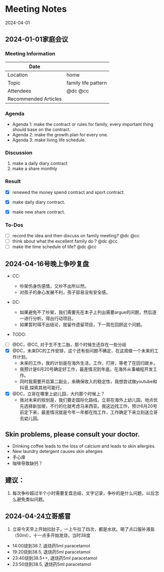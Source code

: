 # Meeting Notes
2024-04-01 


## 2024-01-01家庭会议
### Meeting Information
| Date                 |                                        |
| ---                  | ---                                    |
| Location             | home                                   |
| Topic                | family life pattern                    |
| Attendees            | @dc @cc                                |
| Recommended Articles |                                        |


### Agenda
- Agenda 1: make the contract or rules for family, every important thing should base on the contract.
- Agenda 2: make the growth plan for every one.
- Agenda 3: make living life schedule.

### Discussion
1. make a daily diary contract
2. make a share monthly

### Result
- [x] renewed the money spend contract and sport contract.
- [x] make daily diary contract.
- [x] make new share contract.


### To-Dos
- [ ] record the idea and then discuss on family meeting? @dc @cc
- [ ] think about what the excellent family do ? @dc @cc
- [ ] make the time schedule of life? @dc @cc

## 2024-04-16号晚上争吵复盘
- CC:
  - 吵架伤身伤感情，又吵不出所以然。
  - 对孩子的身心发展不利，孩子容易没有安全感。
- DC:
  - 如果避免不了吵架，我们需要先在本子上列出需要argue的问题，然后逐一进行分析，得出行动项目。
  - 如果暂时得不出结论，就留作遗留项目，下一周在回顾这个问题。


- TODO: 
- [ ] @DC，@CC, 对于生不生二胎，那个时候生还存在一些分歧
- [x] @DC，未来DC的工作安排，这个还有些问题不确定，在这周做一个未来的工作计划。
  - 未来的工作，我的计划是在海外生活，工作，打拼，等老了在回归故乡。
  - 我预计是6月20号确定好工作，最差情况到年底。在海外从事编程开发工作。
  - 同时我需要开启第二副业，来确保收入的稳定性，我想尝试做youtube和抖音,探索其他可能行。
- [x] @DC，立哥在哪里上幼儿园，大约那个时候上？
  - 我对未来的规划是，我们要走国际化路线，立哥在海外上幼儿园，地点优先选择新加坡，不行的化就考虑马来西亚。我这边找工作，预计6月20号前定下来，最差情况就是今年一年都在找工作，工作确定下来立刻送立哥去幼儿园。

## Skin problems, please consult your doctor.
- Drinking coffee leads to the loss of calcium and leads to skin allergies.
- New laundry detergent causes skin allergies
- 手心痒
- 咖啡导致缺钙？


## 建议：
1. 每次争吵超过半个小时需要复盘总结，文字记录，争吵的是什么问题，以后怎么避免类似问题。


## 2024-04-24立哥感冒
1. 立哥今天早上开始拉肚子，一上午拉了四次，都是水状。喝了点口服补液盐（50ml），十一点多开始发烧，当时38度
- 14:00烧到38.7,   退烧药5ml paracetamol
- 19:20烧到38.5,   退烧药5ml paracetamol
- 23:40烧到38.5++, 退烧药5ml paracetamol
- 23:50烧到38.5,   退烧药5ml paracetamol
